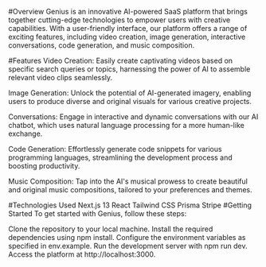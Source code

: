 #Overview
Genius is an innovative AI-powered SaaS platform that brings together cutting-edge technologies to empower users with creative capabilities. With a user-friendly interface, our platform offers a range of exciting features, including video creation, image generation, interactive conversations, code generation, and music composition.

#Features
Video Creation: Easily create captivating videos based on specific search queries or topics, harnessing the power of AI to assemble relevant video clips seamlessly.

Image Generation: Unlock the potential of AI-generated imagery, enabling users to produce diverse and original visuals for various creative projects.

Conversations: Engage in interactive and dynamic conversations with our AI chatbot, which uses natural language processing for a more human-like exchange.

Code Generation: Effortlessly generate code snippets for various programming languages, streamlining the development process and boosting productivity.

Music Composition: Tap into the AI's musical prowess to create beautiful and original music compositions, tailored to your preferences and themes.

#Technologies Used
Next.js 13
React
Tailwind CSS
Prisma
Stripe
#Getting Started
To get started with Genius, follow these steps:

Clone the repository to your local machine.
Install the required dependencies using npm install.
Configure the environment variables as specified in env.example.
Run the development server with npm run dev.
Access the platform at http://localhost:3000.
